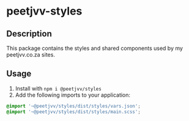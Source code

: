 # peetjvv-styles

## Description

This package contains the styles and shared components used by my peetjvv.co.za sites.

## Usage

1. Install with `npm i @peetjvv/styles`
2. Add the following imports to your application:

```scss
@import '~@peetjvv/styles/dist/styles/vars.json';
@import '~@peetjvv/styles/dist/styles/main.scss';
```

